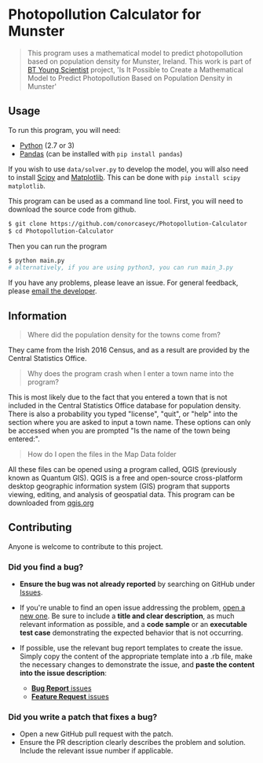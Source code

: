 # Photopollution Calculator for Munster

> This program uses a mathematical model to predict photopollution based on population density for Munster, Ireland. 
> This work is part of [BT Young Scientist](https://btyoungscientist.com/) project, 'Is It Possible to Create a Mathematical Model to Predict Photopollution Based on Population Density in Munster'

## Usage

To run this program, you will need:

* [Python](https://www.python.org/) (2.7 or 3)
* [Pandas](https://pandas.pydata.org/) (can be installed with `pip install pandas`)

If you wish to use `data/solver.py` to develop the model, you will also need to install [Scipy](https://www.scipy.org/) and [Matplotlib](https://matplotlib.org/). 
This can be done with `pip install scipy matplotlib`.

This program can be used as a command line tool.
First, you will need to download the source code from github.

```bash
$ git clone https://github.com/conorcaseyc/Photopollution-Calculator
$ cd Photopollution-Calculator
```

Then you can run the program

```bash
$ python main.py
# alternatively, if you are using python3, you can run main_3.py
```

If you have any problems, please leave an issue.
For general feedback, please [email the developer](mailto:16ccasey@student.kenmarecs.com).

## Information

> Where did the population density for the towns come from?

They came from the Irish 2016 Census, and as a result are provided by the Central Statistics Office.

> Why does the program crash when I enter a town name into the program?

This is most likely due to the fact that you entered a town that is not included in the Central Statistics Office database for population density. There is also a probability you typed "license", "quit", or "help" into the section where you are asked to input a town name. These options can only be accessed when you are prompted "Is the name of the town being entered:".
  
> How do I open the files in the Map Data folder

All these files can be opened using a program called, QGIS (previously known as Quantum GIS). QGIS is a free and open-source cross-platform desktop geographic information system (GIS) program that supports viewing, editing, and analysis of geospatial data. This program can be downloaded from [qgis.org](https://qgis.org/en/site/forusers/download.html)

## Contributing

Anyone is welcome to contribute to this project.

### **Did you find a bug?**

* **Ensure the bug was not already reported** by searching on GitHub under [Issues](https://github.com/conorcaseyc/Photopollution-Calculator-for-Munster/issues).

* If you're unable to find an open issue addressing the problem, [open a new one](https://github.com/conorcaseyc/Photopollution-Calculator-for-Munster/issues/new). Be sure to include a **title and clear description**, as much relevant information as possible, and a **code sample** or an **executable test case** demonstrating the expected behavior that is not occurring.
* If possible, use the relevant bug report templates to create the issue. Simply copy the content of the appropriate template into a .rb file, make the necessary changes to demonstrate the issue, and **paste the content into the issue description**:
  * [**Bug Report** issues](https://github.com/rails/rails/blob/master/guides/bug_report_templates/active_record_master.rb)
  * [**Feature Request** issues](https://github.com/rails/rails/blob/master/guides/bug_report_templates/action_controller_master.rb)

### **Did you write a patch that fixes a bug?**

* Open a new GitHub pull request with the patch.
* Ensure the PR description clearly describes the problem and solution. Include the relevant issue number if applicable.
  
